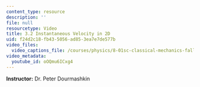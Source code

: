 ```yaml
---
content_type: resource
description: ''
file: null
resourcetype: Video
title: 3.2 Instantaneous Velocity in 2D
uid: f24d2c18-fb43-5056-ad85-3ea7e7de577b
video_files:
  video_captions_file: /courses/physics/8-01sc-classical-mechanics-fall-2016/week-1-kinematics/3.2-instantaneous-velocity-in-2d/3.2-instantaneous-velocity-in-2d/oOQmu6ICxg4.vtt
video_metadata:
  youtube_id: oOQmu6ICxg4
---
```


**Instructor:** Dr. Peter Dourmashkin